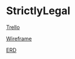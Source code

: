# StrictlyLegal

[Trello](https://trello.com/invite/b/CsATH2f2/ATTIcbd4e2c938edf05c53ae6f32a9233befE696C833/capstone-project)

[Wireframe](https://whimsical.com/PCs2xqtB1JyL8KqHPz71MH)

[ERD](https://lucid.app/lucidchart/5d0b1a84-28bc-41a7-8436-095917366ad3/edit?viewport_loc=352%2C-21%2C943%2C882%2C0_0&invitationId=inv_8cdd2ca7-0dda-4b4b-a275-bf46d68d7bd0)